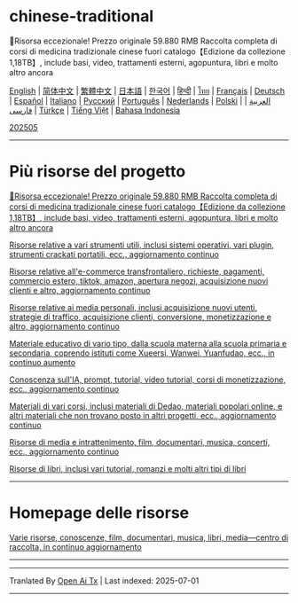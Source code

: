 # chinese-traditional
🎁Risorsa eccezionale! Prezzo originale 59.880 RMB Raccolta completa di corsi di medicina tradizionale cinese fuori catalogo【Edizione da collezione 1,18TB】, include basi, video, trattamenti esterni, agopuntura, libri e molto altro ancora

[English](https://openaitx.github.io/view.html?user=mswnlz&project=chinese-traditional&lang=en) | [简体中文](https://openaitx.github.io/view.html?user=mswnlz&project=chinese-traditional&lang=zh-CN) | [繁體中文](https://openaitx.github.io/view.html?user=mswnlz&project=chinese-traditional&lang=zh-TW) | [日本語](https://openaitx.github.io/view.html?user=mswnlz&project=chinese-traditional&lang=ja) | [한국어](https://openaitx.github.io/view.html?user=mswnlz&project=chinese-traditional&lang=ko) | [हिन्दी](https://openaitx.github.io/view.html?user=mswnlz&project=chinese-traditional&lang=hi) | [ไทย](https://openaitx.github.io/view.html?user=mswnlz&project=chinese-traditional&lang=th) | [Français](https://openaitx.github.io/view.html?user=mswnlz&project=chinese-traditional&lang=fr) | [Deutsch](https://openaitx.github.io/view.html?user=mswnlz&project=chinese-traditional&lang=de) | [Español](https://openaitx.github.io/view.html?user=mswnlz&project=chinese-traditional&lang=es) | [Italiano](https://openaitx.github.io/view.html?user=mswnlz&project=chinese-traditional&lang=it) | [Русский](https://openaitx.github.io/view.html?user=mswnlz&project=chinese-traditional&lang=ru) | [Português](https://openaitx.github.io/view.html?user=mswnlz&project=chinese-traditional&lang=pt) | [Nederlands](https://openaitx.github.io/view.html?user=mswnlz&project=chinese-traditional&lang=nl) | [Polski](https://openaitx.github.io/view.html?user=mswnlz&project=chinese-traditional&lang=pl) | [العربية](https://openaitx.github.io/view.html?user=mswnlz&project=chinese-traditional&lang=ar) | [فارسی](https://openaitx.github.io/view.html?user=mswnlz&project=chinese-traditional&lang=fa) | [Türkçe](https://openaitx.github.io/view.html?user=mswnlz&project=chinese-traditional&lang=tr) | [Tiếng Việt](https://openaitx.github.io/view.html?user=mswnlz&project=chinese-traditional&lang=vi) | [Bahasa Indonesia](https://openaitx.github.io/view.html?user=mswnlz&project=chinese-traditional&lang=id)

[202505](https://raw.githubusercontent.com/mswnlz/chinese-traditional/main/202505.md)


---------------
# Più risorse del progetto

[🎁Risorsa eccezionale! Prezzo originale 59.880 RMB Raccolta completa di corsi di medicina tradizionale cinese fuori catalogo【Edizione da collezione 1,18TB】, include basi, video, trattamenti esterni, agopuntura, libri e molto altro ancora](https://github.com/mswnlz/chinese-traditional)

[Risorse relative a vari strumenti utili, inclusi sistemi operativi, vari plugin, strumenti crackati portatili, ecc., aggiornamento continuo](https://github.com/mswnlz/tools)


[Risorse relative all'e-commerce transfrontaliero, richieste, pagamenti, commercio estero, tiktok, amazon, apertura negozi, acquisizione nuovi clienti e altro, aggiornamento continuo](https://github.com/mswnlz/cross-border)

[Risorse relative ai media personali, inclusi acquisizione nuovi utenti, strategie di traffico, acquisizione clienti, conversione, monetizzazione e altro, aggiornamento continuo](https://github.com/mswnlz/self-media)

[Materiale educativo di vario tipo, dalla scuola materna alla scuola primaria e secondaria, coprendo istituti come Xueersi, Wanwei, Yuanfudao, ecc., in continuo aumento](https://github.com/mswnlz/edu-knowlege)

[Conoscenza sull'IA, prompt, tutorial, video tutorial, corsi di monetizzazione, ecc., aggiornamento continuo](https://github.com/mswnlz/AIknowledge)

[Materiali di vari corsi, inclusi materiali di Dedao, materiali popolari online, e altri materiali che non trovano posto in altri progetti, ecc., aggiornamento continuo](https://github.com/mswnlz/curriculum)

[Risorse di media e intrattenimento, film, documentari, musica, concerti, ecc., aggiornamento continuo](https://github.com/mswnlz/movies)

[Risorse di libri, inclusi vari tutorial, romanzi e molti altri tipi di libri](https://github.com/mswnlz/book)


---------------

# Homepage delle risorse
[Varie risorse, conoscenze, film, documentari, musica, libri, media—centro di raccolta, in continuo aggiornamento](https://github.com/mswnlz)

---------------



---

Tranlated By [Open Ai Tx](https://github.com/OpenAiTx/OpenAiTx) | Last indexed: 2025-07-01

---